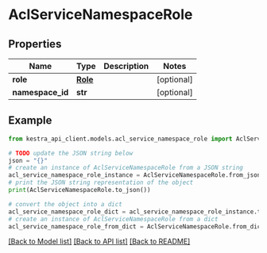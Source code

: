 # AclServiceNamespaceRole


## Properties

Name | Type | Description | Notes
------------ | ------------- | ------------- | -------------
**role** | [**Role**](Role.md) |  | [optional] 
**namespace_id** | **str** |  | [optional] 

## Example

```python
from kestra_api_client.models.acl_service_namespace_role import AclServiceNamespaceRole

# TODO update the JSON string below
json = "{}"
# create an instance of AclServiceNamespaceRole from a JSON string
acl_service_namespace_role_instance = AclServiceNamespaceRole.from_json(json)
# print the JSON string representation of the object
print(AclServiceNamespaceRole.to_json())

# convert the object into a dict
acl_service_namespace_role_dict = acl_service_namespace_role_instance.to_dict()
# create an instance of AclServiceNamespaceRole from a dict
acl_service_namespace_role_from_dict = AclServiceNamespaceRole.from_dict(acl_service_namespace_role_dict)
```
[[Back to Model list]](../README.md#documentation-for-models) [[Back to API list]](../README.md#documentation-for-api-endpoints) [[Back to README]](../README.md)


